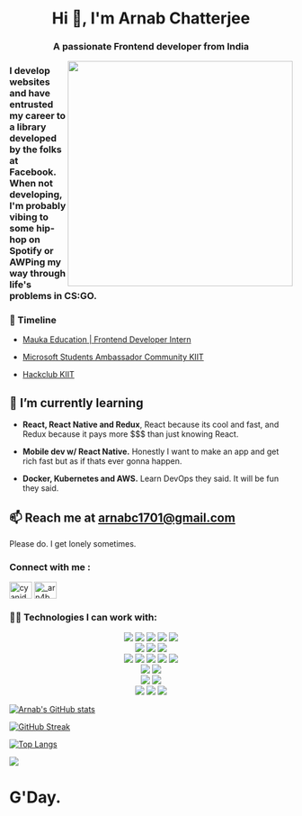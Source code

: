 <h1 align="center">Hi 👋, I'm Arnab Chatterjee</h1>
<h3 align="center">A passionate Frontend developer from India</h3>

<img align = "right" src = "https://media.giphy.com/media/jTNG3RF6EwbkpD4LZx/giphy.gif" width = "400" >

### I develop websites and have entrusted my career to a library developed by the folks at Facebook. When not developing, I'm probably vibing to some hip-hop on Spotify or AWPing my way through life's problems in CS:GO.

### 🔭 Timeline
* [Mauka Education | Frontend Developer Intern](https://maukaeducation.com/)

* [Microsoft Students Ambassador Community KIIT](https://msackiit.tech)

* [Hackclub KIIT](https://kiit.hackclub.com/)


## 🌱 I’m currently learning

* **React, React Native and Redux**, React because its cool and fast, and Redux because it pays more $$$ than just knowing React.

* **Mobile dev w/ React Native.** Honestly I want to make an app and get rich fast but as if thats ever gonna happen.

* **Docker, Kubernetes and AWS.** Learn DevOps they said. It will be fun they said.

## 📫 Reach me at **arnabc1701@gmail.com**

Please do. I get lonely sometimes.



<h3>Connect with me :</h3>
<p>
<a href="https://twitter.com/cyanide_arnab" target="blank"><img align="center" src="https://cdn.jsdelivr.net/npm/simple-icons@3.0.1/icons/twitter.svg" alt="cyanide_arnab" height="30" width="40" /></a>
<a href="https://www.linkedin.com/in/arnab-chatterjee-3944341a0/" target="blank"><img align="center" src="https://cdn.jsdelivr.net/npm/simple-icons@3.0.1/icons/linkedin.svg" alt="_arn4b_" height="30" width="40" /></a>
</p>

<h3 align="left">👨‍💻 Technologies I can work with:</h3>
<div class="row">
 <p align="center">
    <img src="https://img.shields.io/badge/React-20232A?style=for-the-badge&logo=react&logoColor=61DAFB" />
    <img src="https://img.shields.io/badge/next.js-000000?style=for-the-badge&logo=nextdotjs&logoColor=white" />
    <img src="https://img.shields.io/badge/React_Native-20232A?style=for-the-badge&logo=react&logoColor=61DAFB" />
    <img src="https://img.shields.io/badge/Redux-593D88?style=for-the-badge&logo=redux&logoColor=white" />
    <img src="https://img.shields.io/badge/React_Router-CA4245?style=for-the-badge&logo=react-router&logoColor=white" />
  <br/>
    <img src="https://img.shields.io/badge/HTML-239120?style=for-the-badge&logo=html5&logoColor=white" />
    <img src="https://img.shields.io/badge/CSS3-1572B6?style=for-the-badge&logo=css3&logoColor=white" />
    <img src="https://img.shields.io/badge/JavaScript-F7DF1E?style=for-the-badge&logo=javascript&logoColor=black" />
  <br/>
    <img src="https://img.shields.io/badge/Bootstrap-563D7C?style=for-the-badge&logo=bootstrap&logoColor=white" />
    <img src="https://img.shields.io/badge/styled--components-DB7093?style=for-the-badge&logo=styled-components&logoColor=white" />
    <img src="https://img.shields.io/badge/Material--UI-0081CB?style=for-the-badge&logo=material-ui&logoColor=white" />
    <img src="https://img.shields.io/badge/Tailwind_CSS-38B2AC?style=for-the-badge&logo=tailwind-css&logoColor=white" />
    <img src="https://img.shields.io/badge/Figma-F24E1E?style=for-the-badge&logo=figma&logoColor=white" />
  <br/>
    <img src="https://img.shields.io/badge/firebase-ffca28?style=for-the-badge&logo=firebase&logoColor=white" />
    <img src="https://img.shields.io/badge/Node.js-43853D?style=for-the-badge&logo=node.js&logoColor=white" />
  <br/>
    <img src="https://img.shields.io/badge/C-00599C?style=for-the-badge&logo=c&logoColor=white" />
    <img src="https://img.shields.io/badge/C%2B%2B-00599C?style=for-the-badge&logo=c%2B%2B&logoColor=white" />    
  <br/>
    <img src="https://img.shields.io/badge/MySQL-00000F?style=for-the-badge&logo=mysql&logoColor=white" />
    <img src="https://img.shields.io/badge/MongoDB-4EA94B?style=for-the-badge&logo=mongodb&logoColor=white" /> 
    <img src="https://img.shields.io/badge/Heroku-430098?style=for-the-badge&logo=heroku&logoColor=white" />
 </p>
</div>

[![Arnab's GitHub stats](https://github-readme-stats.vercel.app/api?username=arn4b&count_private=true&show_icons=true&theme=midnight-purple&border_color=D400ff)](https://github.com/anuraghazra/github-readme-stats)

[![GitHub Streak](http://github-readme-streak-stats.herokuapp.com?user=arn4b&theme=highcontrast&ring=D400FF&fire=FFFFFF&currStreakLabel=D400FF&border=D400FF)](https://git.io/streak-stats)

[![Top Langs](https://github-readme-stats.vercel.app/api/top-langs/?username=arn4b&layout=compact&theme=midnight-purple&border_color=D400ff)](https://github.com/anuraghazra/github-readme-stats)

![](https://komarev.com/ghpvc/?username=arn4b&style=flat-square&label=VISITORS+👀)

# G'Day.

